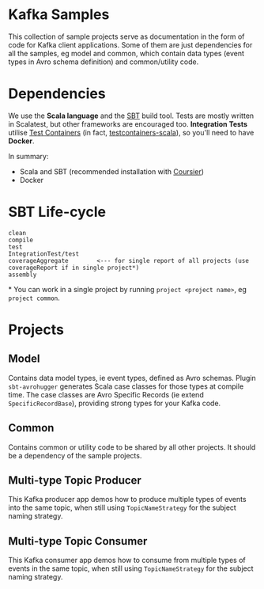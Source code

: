 # Kafka Samples

This collection of sample projects serve as documentation in the form of code for Kafka client applications.  Some of
them are just dependencies for all the samples, eg model and common, which contain data types (event types in Avro
schema definition) and common/utility code.

# Dependencies

We use the **Scala language** and the [SBT](https://www.scala-sbt.org/index.html) build tool.  Tests are mostly written
in Scalatest, but other frameworks are encouraged too.  **Integration Tests** utilise
[Test Containers](https://www.testcontainers.org/) (in fact,
[testcontainers-scala](https://index.scala-lang.org/testcontainers/testcontainers-scala)), so you'll need to have
**Docker**.

In summary:
- Scala and SBT (recommended installation with [Coursier](https://get-coursier.io/))
- Docker

# SBT Life-cycle

    clean
    compile
    test
    IntegrationTest/test
    coverageAggregate        <--- for single report of all projects (use coverageReport if in single project*)
    assembly

\* You can work in a single project by running `project <project name>`, eg `project common`.

# Projects

## Model

Contains data model types, ie event types, defined as Avro schemas.  Plugin `sbt-avrohugger` generates Scala case
classes for those types at compile time.  The case classes are Avro Specific Records (ie extend `SpecificRecordBase`),
providing strong types for your Kafka code.

## Common

Contains common or utility code to be shared by all other projects.  It should be a dependency of the sample projects.

## Multi-type Topic Producer

This Kafka producer app demos how to produce multiple types of events into the same topic, when still using
`TopicNameStrategy` for the subject naming strategy.

## Multi-type Topic Consumer

This Kafka consumer app demos how to consume from multiple types of events in the same topic, when still using
`TopicNameStrategy` for the subject naming strategy.
